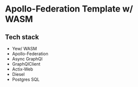 # Apollo-Federation Template w/ WASM 

## Tech stack
- Yew/ WASM
- Apollo-Federation
- Async GraphQl 
- GraphQlClient 
- Actix-Web
- Diesel 
- Postgres SQL


